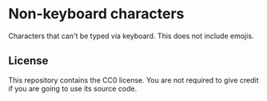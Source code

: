 # Non-keyboard characters

Characters that can't be typed via keyboard. This does not include emojis.

## License

This repository contains the CC0 license. You are not required to give credit if you are going to use its source code.
